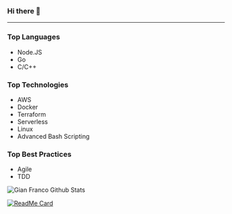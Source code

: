 ### Hi there 👋
----

### Top Languages

- Node.JS
- Go
- C/C++

### Top Technologies

- AWS
- Docker
- Terraform
- Serverless
- Linux
- Advanced Bash Scripting

### Top Best Practices

- Agile
- TDD


![Gian Franco Github Stats](https://github-readme-stats.vercel.app/api?username=siaresgf&show_icons=true&theme=dark&count_private=true&include_all_commits=true&hide=stars,prs,issues,contribs)

[![ReadMe Card](https://github-readme-stats.vercel.app/api/pin/?username=siaresgf&repo=AutoSpotting)](https://github.com/anuraghazra/github-readme-stats)

